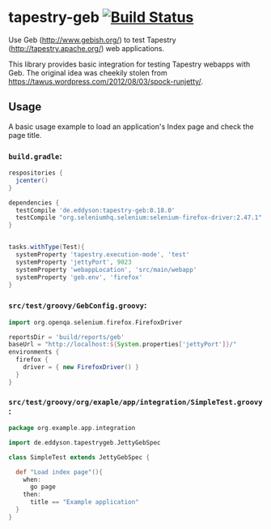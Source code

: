 # tapestry-geb [![Build Status](https://travis-ci.org/eddyson-de/tapestry-geb.svg?branch=master)](https://travis-ci.org/eddyson-de/tapestry-geb)
Use Geb (http://www.gebish.org/) to test Tapestry (http://tapestry.apache.org/) web applications.

This library provides basic integration for testing Tapestry webapps with Geb.
The original idea was cheekily stolen from https://tawus.wordpress.com/2012/08/03/spock-runjetty/.

## Usage

A basic usage example to load an application's Index page and check the page title.

### `build.gradle`:
```groovy
respositories {
  jcenter()
}

dependencies {
  testCompile 'de.eddyson:tapestry-geb:0.18.0'
  testCompile "org.seleniumhq.selenium:selenium-firefox-driver:2.47.1"
}


tasks.withType(Test){
  systemProperty 'tapestry.execution-mode', 'test'
  systemProperty 'jettyPort', 9023
  systemProperty 'webappLocation', 'src/main/webapp'
  systemProperty 'geb.env', 'firefox'
}
```

### `src/test/groovy/GebConfig.groovy`:
```groovy
import org.openqa.selenium.firefox.FirefoxDriver

reportsDir = 'build/reports/geb'
baseUrl = "http://localhost:${System.properties['jettyPort']}/"
environments {
  firefox {
    driver = { new FirefoxDriver() }
  }
}
```

### `src/test/groovy/org/exaple/app/integration/SimpleTest.groovy`:
```groovy
package org.example.app.integration

import de.eddyson.tapestrygeb.JettyGebSpec

class SimpleTest extends JettyGebSpec {

  def "Load index page"(){
    when:
      go page
    then:
      title == "Example application"
  }
}
```
